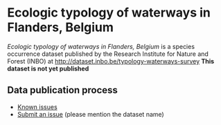 # Ecologic typology of waterways in Flanders, Belgium

*Ecologic typology of waterways in Flanders, Belgium* is a species occurrence dataset published by the Research Institute for Nature and Forest (INBO) at http://dataset.inbo.be/typology-waterways-survey
**This dataset is not yet published**

## Data publication process

* [Known issues](https://github.com/inbo/data-publication/labels/invasive-other-occurrences)
* [Submit an issue](https://github.com/inbo/data-publication/issues/new) (please mention the dataset name)
